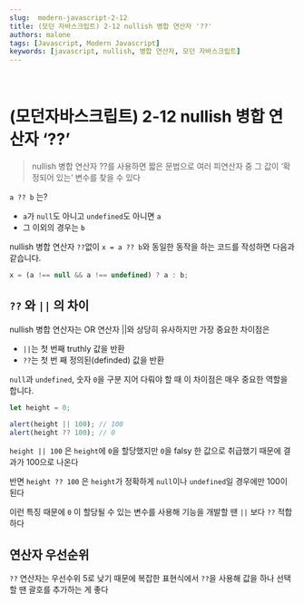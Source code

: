 ```yaml
---
slug:  modern-javascript-2-12
title: (모던 자바스크립트) 2-12 nullish 병합 연산자 '??'
authors: malone
tags: [Javascript, Modern Javascript]
keywords: [javascript, nullish, 병합 연산자, 모던 자바스크립트]
---
```

<br/>

# (모던자바스크립트) 2-12 nullish 병합 연산자 ‘??’

> nullish 병합 연산자 ??를 사용하면 짧은 문법으로 여러 피연산자 중 그 값이 ‘확정되어 있는’ 변수를 찾을 수 있다
> 

`a ?? b` 는?

- `a`가 `null`도 아니고 `undefined`도 아니면 `a`
- 그 이외의 경우는 `b`

nullish 병합 연산자 `??`없이 `x = a ?? b`와 동일한 동작을 하는 코드를 작성하면 다음과 같습니다.

```jsx
x = (a !== null && a !== undefined) ? a : b;
```

## `??` 와 `||` 의 차이

nullish 병합 연산자는 OR 연산자 ||와 상당히 유사하지만 가장 중요한 차이점은 

- `||`는 첫 번째 truthly 값을 반환
- `??`는 첫 번 째 정의된(definded) 값을 반환

`null`과 `undefined`, 숫자 `0`을 구분 지어 다뤄야 할 때 이 차이점은 매우 중요한 역할을 합니다.

```jsx
let height = 0;

alert(height || 100); // 100
alert(height ?? 100); // 0
```

`height || 100` 은 `height`에 `0`을 할당했지만 `0`을 falsy 한 값으로 취급했기 때문에 결과가 100으로 나온다

반면 `height ?? 100` 은 `height`가 정확하게 `null`이나 `undefined`일 경우에만 100이 된다

이런 특징 때문에 `0` 이 할당될 수 있는 변수를 사용해 기능을 개발할 땐 `||` 보다 `??` 적합하다

## 연산자 우선순위

`??` 연산자는 우선수위 5로 낮기 때문에 복잡한 표현식에서 `??`을 사용해 값을 하나 선택할 땐 괄호를 추가하는 게 좋다